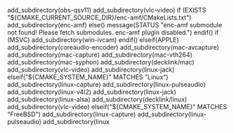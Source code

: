 add_subdirectory(obs-qsv11)
	add_subdirectory(vlc-video)
	if (EXISTS "${CMAKE_CURRENT_SOURCE_DIR}/enc-amf/CMakeLists.txt")
		add_subdirectory(enc-amf)
	else()
		message(STATUS "enc-amf submodule not found!  Please fetch submodules.  enc-amf plugin disabled.")
	endif()
	if (MSVC)
		add_subdirectory(win-ivcam)
	endif()
elseif(APPLE)
	add_subdirectory(coreaudio-encoder)
	add_subdirectory(mac-avcapture)
	add_subdirectory(mac-capture)
	add_subdirectory(mac-vth264)
	add_subdirectory(mac-syphon)
	add_subdirectory(decklink/mac)
	add_subdirectory(vlc-video)
	add_subdirectory(linux-jack)
elseif("${CMAKE_SYSTEM_NAME}" MATCHES "Linux")
	add_subdirectory(linux-capture)
	add_subdirectory(linux-pulseaudio)
	add_subdirectory(linux-v4l2)
	add_subdirectory(linux-jack)
	add_subdirectory(linux-alsa)
	add_subdirectory(decklink/linux)
	add_subdirectory(vlc-video)
elseif("${CMAKE_SYSTEM_NAME}" MATCHES "FreeBSD")
	add_subdirectory(linux-capture)
	add_subdirectory(linux-pulseaudio)
	add_subdirectory(linux